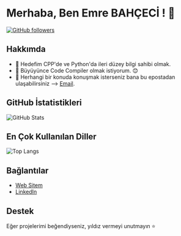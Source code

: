 # Merhaba, Ben Emre BAHÇECİ ! 👋

[![GitHub followers](https://img.shields.io/github/followers/EmreBHCC?label=Follow&style=social)](https://github.com/EmreBHCC)

## Hakkımda
- 🚀 Hedefim CPP'de ve Python'da ileri düzey bilgi sahibi olmak.
- 🌱 Büyüyünce Code Compiler olmak istiyorum. 😊
- 💬 Herhangi bir konuda konuşmak isterseniz bana bu epostadan ulaşabilirsiniz --> [Email](mailto:emrebahceci38@gmail.com).

## GitHub İstatistikleri

![GitHub Stats](https://github-readme-stats.vercel.app/api?username=EmreBHCC&show_icons=true&theme=radical)

## En Çok Kullanılan Diller

![Top Langs](https://github-readme-stats.vercel.app/api/top-langs/?username=EmreBHCC&layout=compact&theme=radical)

## Bağlantılar
- [Web Sitem](https://emrebahceci.com)
- [LinkedIn](https://www.linkedin.com/in/emrebahceci)

<!--
## Öne Çıkan Projeler
- [Proje Adı](https://github.com/YourUsername/ProjectName): Proje açıklaması.
- [Proje Adı](https://github.com/YourUsername/ProjectName): Proje açıklaması.
-->



## Destek
Eğer projelerimi beğendiyseniz, yıldız vermeyi unutmayın ⭐️

